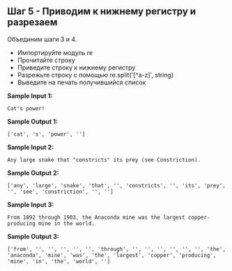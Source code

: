## Шаг 5 - Приводим к нижнему регистру и разрезаем

Объединим шаги 3 и 4.

-   Импортируйте модуль re
-   Прочитайте строку
-   Приведите строку к нижнему регистру
-   Разрежьте строку с помощью re.split('[^a-z]', string)
-   Выведите на печать получившийся список

**Sample Input 1:**

```commandline
Cat's power!
```

**Sample Output 1:**

```commandline
['cat', 's', 'power', '']
```

**Sample Input 2:**

```commandline
Any large snake that "constricts" its prey (see Constriction).
```

**Sample Output 2:**

```commandline
['any', 'large', 'snake', 'that', '', 'constricts', '', 'its', 'prey', '', 'see', 'constriction', '', '']
```

**Sample Input 3:**

```commandline
From 1892 through 1903, the Anaconda mine was the largest copper-producing mine in the world.
```

**Sample Output 3:**

```commandline
['from', '', '', '', '', '', 'through', '', '', '', '', '', '', 'the', 'anaconda', 'mine', 'was', 'the', 'largest', 'copper', 'producing', 'mine', 'in', 'the', 'world', '']
```
